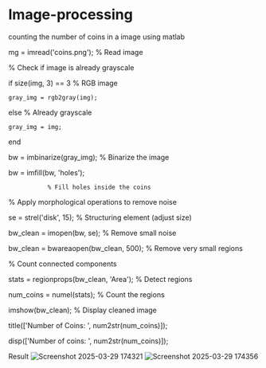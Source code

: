# Image-processing
counting the number of coins in a image using matlab

mg = imread('coins.png');               % Read image

% Check if image is already grayscale

if size(img, 3) == 3                      % RGB image
  
    gray_img = rgb2gray(img);  
else                                       % Already grayscale
   
    gray_img = img;  
end


bw = imbinarize(gray_img);                % Binarize the image

bw = imfill(bw, 'holes');  

               % Fill holes inside the coins

% Apply morphological operations to remove noise

se = strel('disk', 15);                   % Structuring element (adjust size)

bw_clean = imopen(bw, se);                % Remove small noise

bw_clean = bwareaopen(bw_clean, 500);     % Remove very small regions

% Count connected components

stats = regionprops(bw_clean, 'Area');    % Detect regions

num_coins = numel(stats);                 % Count the regions

imshow(bw_clean);                         % Display cleaned image

title(['Number of Coins: ', num2str(num_coins)]);

disp(['Number of coins: ', num2str(num_coins)]);

Result
![Screenshot 2025-03-29 174321](https://github.com/user-attachments/assets/2b851244-5ef9-40b2-98ba-46f73293da37)
![Screenshot 2025-03-29 174356](https://github.com/user-attachments/assets/8bb3506f-b9f4-4002-93c4-74fa1d0a2998)




